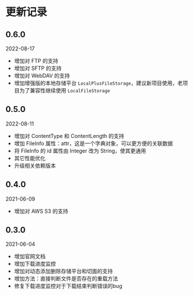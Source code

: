# 更新记录

## 0.6.0
2022-08-17
- 增加对 FTP 的支持
- 增加对 SFTP 的支持
- 增加对 WebDAV 的支持
- 增加增强版的本地存储平台 `LocalPlusFileStorage`，建议新项目使用，老项目为了兼容性继续使用 `LocalFileStorage`

## 0.5.0
2022-08-11
- 增加对 ContentType 和 ContentLength 的支持
- 增加 FileInfo 属性：attr，这是一个字典对象，可以更方便的关联数据
- 将 FileInfo 的 id 属性由 Integer 改为 String，使其更通用
- 其它性能优化
- 升级相关依赖版本

## 0.4.0
2021-06-09
- 增加对 AWS S3 的支持

## 0.3.0
2021-06-04
- 增加官网文档
- 增加下载进度监控
- 增加对动态添加删除存储平台和切面的支持
- 增加方法：直接判断文件是否存在的重载方法
- 修复下载进度监控对于下载结束判断错误的bug
